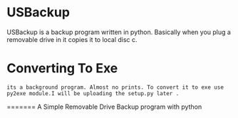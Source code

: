 # USBackup
 USBackup is a backup program written in python. Basically when you plug a removable drive in it copies it to local disc c. 
 
#  Converting To Exe
    its a background program. Almost no prints. To convert it to exe use py2exe module.I will be uploading the setup.py later .
 =======
A Simple Removable Drive Backup program with python 

